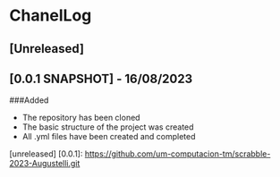 # ChanelLog

## [Unreleased]

## [0.0.1 SNAPSHOT] - 16/08/2023

###Added

- The repository has been cloned
- The basic structure of the project was created
- All .yml files have been created and completed


[unreleased]
[0.0.1]: https://github.com/um-computacion-tm/scrabble-2023-Augustelli.git
